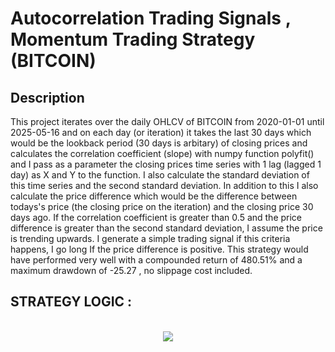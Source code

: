 # Autocorrelation Trading Signals , Momentum Trading Strategy (BITCOIN)

<h2>Description</h2>
This project iterates over the daily OHLCV of BITCOIN from 2020-01-01 until 2025-05-16 and on each day (or iteration) it takes the last 30 days which would be the lookback period (30 days is arbitary) of closing prices and calculates the correlation coefficient (slope) with numpy function polyfit() and I pass as a parameter the closing prices time series with 1 lag (lagged 1 day) as X and Y to the function. I also calculate the standard deviation of this time series and the second standard deviation. In addition to this I also calculate the price difference which would be the difference between todays's price (the closing price on the iteration) and the closing price 30 days ago. If the correlation coefficient is greater than 0.5 and the price difference is greater than the second standard deviation, I assume the price is trending upwards. I generate a simple trading signal if this criteria happens, I go long If the price difference is positive. This strategy would have performed very well with a compounded return of 480.51% and a maximum drawdown of -25.27 , no slippage cost included.
<br />

<h2>STRATEGY LOGIC :</h2>

<p align="center">
<br/>
<img src="https://i.imgur.com/UUu8qMz.png"/>
<br />
